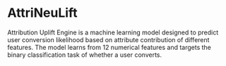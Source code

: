 # AttriNeuLift
Attribution Uplift Engine is a machine learning model designed to predict user conversion likelihood based on attribute contribution of different features. The model learns from 12 numerical features and targets the binary classification task of whether a user converts.
